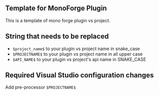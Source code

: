 ﻿## Template for MonoForge Plugin
This is a template of mono forge plugin vs project.

## String that needs to be replaced
 - `$project_name$` to your plugin vs project name in snake_case
 - `$PROJECTNAME$` to your plugin vs project name in all upper case
 - `$API_NAME$` to your plugin vs project's api name in SNAKE_CASE

## Required Visual Studio configuration changes
Add pre-processor `$PROJECTNAME$`
